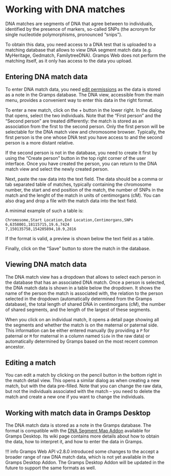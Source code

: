 # Working with DNA matches

DNA matches are segments of DNA that agree between to individuals, identified by the presence of markers, so-called SNPs (the acronym for single nucleotide polymorphisms, pronounced &ldquo;snips&rdquo;).

To obtain this data, you need access to a DNA test that is uploaded to a matching database that allows to view DNA segment match data (e.g. MyHeritage, Gedmatch, FamilytreeDNA). Gramps Web does not perform the matching itself, as it only has access to the data you upload.

## Entering DNA match data

To enter DNA match data, you need [edit permissions](../install_setup/users.md) as the data is stored as a note in the Gramps database. The DNA view, accessible from the main menu, provides a convenient way to enter this data in the right format.

To enter a new match, click on the + button in the lower right. In the dialog that opens, select the two individuals. Note that the &ldquo;First person&rdquo; and the &ldquo;Second person&rdquo; are treated differently: the match is stored as an association from the first to the second person. Only the first person will be selectable for the DNA match view and chromosome browser. Typically, the first person is the one whose DNA test you have access to and the second person is a more distant relative.

If the second person is not in the database, you need to create it first by using the &ldquo;Create person&rdquo; button in the top right corner of the user interface. Once you have created the person, you can return to the DNA match view and select the newly created person.

Next, paste the raw data into the text field. The data should be a comma or tab separated table of matches, typically containing the chromosome number, the start and end position of the match, the number of SNPs in the match and the lenght of the match in units of centimorgans (cM). You can also drag and drop a file with the match data into the text field.

A minimal example of such a table is:

```csv
Chromosome,Start Location,End Location,Centimorgans,SNPs
6,6358001,18115715,19.6,7424
7,150135758,154205894,10.9,2816
```

If the format is valid, a preview is shown below the text field as a table. 

Finally, click on the &ldquo;Save&rdquo; button to store the match in the database.

## Viewing DNA match data

The DNA match view has a dropdown that allows to select each person in the database that has an associated DNA match. Once a person is selected, the DNA match data is shown in a table below the dropdown. It shows the name of the person the match is associated with, the relation to the person selected in the dropdown (automatically determined from the Gramps database), the total length of shared DNA in centimorgans (cM), the number of shared segments, and the length of the largest of these segments.

When you click on an individual match, it opens a detail page showing all the segments and whether the match is on the maternal or paternal side. This information can be either entered manually (by providing a `P` for paternal or `M` for maternal in a column named `Side` in the raw data) or automatically determined by Gramps based on the most recent common ancestor.

## Editing a match

You can edit a match by clicking on the pencil button in the bottom right in the match detail view. This opens a similar dialog as when creating a new match, but with the data pre-filled. Note that you can change the raw data, but not the individuals associated with the match &ndash; you need to delete the match and create a new one if you want to change the individuals.

## Working with match data in Gramps Desktop

The DNA match data is stored as a note in the Gramps database. The format is compatible with the 
[DNA Segment Map Addon](https://gramps-project.org/wiki/index.php/Addon:DNASegmentMapGramplet)
available for Gramps Desktop. Its wiki page contains more details about how to obtain the data, how to interpret it, and how to enter the data in Gramps.

!!! info
    Gramps Web API v2.8.0 introduced some changes to the accept a broader range of raw DNA match data, which is not yet available in the Gramps Desktop Addon. The Gramps Desktop Addon will be updated in the future to support the same formats as well.